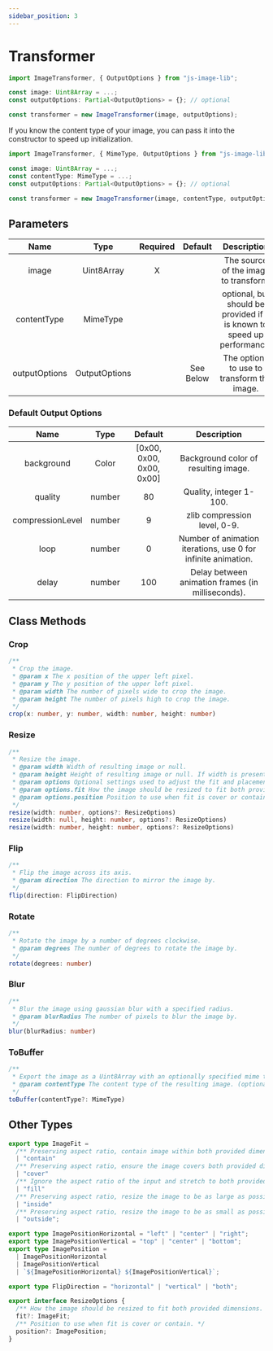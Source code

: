 ```yaml
---
sidebar_position: 3
---
```


# Transformer

```typescript
import ImageTransformer, { OutputOptions } from "js-image-lib";

const image: Uint8Array = ...;
const outputOptions: Partial<OutputOptions> = {}; // optional

const transformer = new ImageTransformer(image, outputOptions);
```

If you know the content type of your image, you can pass it into the constructor to speed up initialization.

```typescript
import ImageTransformer, { MimeType, OutputOptions } from "js-image-lib";

const image: Uint8Array = ...;
const contentType: MimeType = ...;
const outputOptions: Partial<OutputOptions> = {}; // optional

const transformer = new ImageTransformer(image, contentType, outputOptions);
```

## Parameters
|     Name      |         Type          | Required |  Default  |                                Description                                |
|:-------------:|:---------------------:|:--------:|:---------:|:-------------------------------------------------------------------------:|
|     image     |      Uint8Array       |    X     |           |                   The source of the image to transform.                   |
|  contentType  |       MimeType        |          |           | optional, but should be provided if it is known to speed up performance.  |
| outputOptions |     OutputOptions     |          | See Below |                The options to use to transform the image.                 |

### Default Output Options

|       Name       |  Type  |         Default          |                          Description                          |
|:----------------:|:------:|:------------------------:|:-------------------------------------------------------------:|
|    background    | Color  | [0x00, 0x00, 0x00, 0x00] |             Background color of resulting image.              |
|     quality      | number |            80            |                    Quality, integer 1-100.                    |
| compressionLevel | number |            9             |                 zlib compression level, 0-9.                  |
|       loop       | number |            0             | Number of animation iterations, use 0 for infinite animation. |
|      delay       | number |           100            |       Delay between animation frames (in milliseconds).       |


## Class Methods

### Crop
```typescript
/**
 * Crop the image.
 * @param x The x position of the upper left pixel.
 * @param y The y position of the upper left pixel.
 * @param width The number of pixels wide to crop the image.
 * @param height The number of pixels high to crop the image.
 */
crop(x: number, y: number, width: number, height: number)
```

### Resize
```typescript
/**
 * Resize the image.
 * @param width Width of resulting image or null.
 * @param height Height of resulting image or null. If width is present, this takes priority.
 * @param options Optional settings used to adjust the fit and placement of the image within its frame.
 * @param options.fit How the image should be resized to fit both provided dimensions. (optional, default 'cover')
 * @param options.position Position to use when fit is cover or contain. (optional, default 'center')
 */
resize(width: number, options?: ResizeOptions)
resize(width: null, height: number, options?: ResizeOptions)
resize(width: number, height: number, options?: ResizeOptions)
```

### Flip
```typescript
/**
 * Flip the image across its axis.
 * @param direction The direction to mirror the image by.
 */
flip(direction: FlipDirection)
```

### Rotate
```typescript
/**
 * Rotate the image by a number of degrees clockwise.
 * @param degrees The number of degrees to rotate the image by.
 */
rotate(degrees: number)
```

### Blur
```typescript
/**
 * Blur the image using gaussian blur with a specified radius.
 * @param blurRadius The number of pixels to blur the image by.
 */
blur(blurRadius: number)
```

### ToBuffer
```typescript
/**
 * Export the image as a Uint8Array with an optionally specified mime type.
 * @param contentType The content type of the resulting image. (optional, default source type)
 */
toBuffer(contentType?: MimeType)
```

## Other Types
```typescript
export type ImageFit =
  /** Preserving aspect ratio, contain image within both provided dimensions using a border where necessary. */
  | "contain"
  /** Preserving aspect ratio, ensure the image covers both provided dimensions by cropping it to fit. */
  | "cover"
  /** Ignore the aspect ratio of the input and stretch to both provided dimensions. */
  | "fill"
  /** Preserving aspect ratio, resize the image to be as large as possible while ensuring its dimensions are less than or equal to both those specified. */
  | "inside"
  /** Preserving aspect ratio, resize the image to be as small as possible while ensuring its dimensions are greater than or equal to both those specified. */
  | "outside";

export type ImagePositionHorizontal = "left" | "center" | "right";
export type ImagePositionVertical = "top" | "center" | "bottom";
export type ImagePosition =
  | ImagePositionHorizontal
  | ImagePositionVertical
  | `${ImagePositionHorizontal} ${ImagePositionVertical}`;

export type FlipDirection = "horizontal" | "vertical" | "both";

export interface ResizeOptions {
  /** How the image should be resized to fit both provided dimensions. */
  fit?: ImageFit;
  /** Position to use when fit is cover or contain. */
  position?: ImagePosition;
}
```